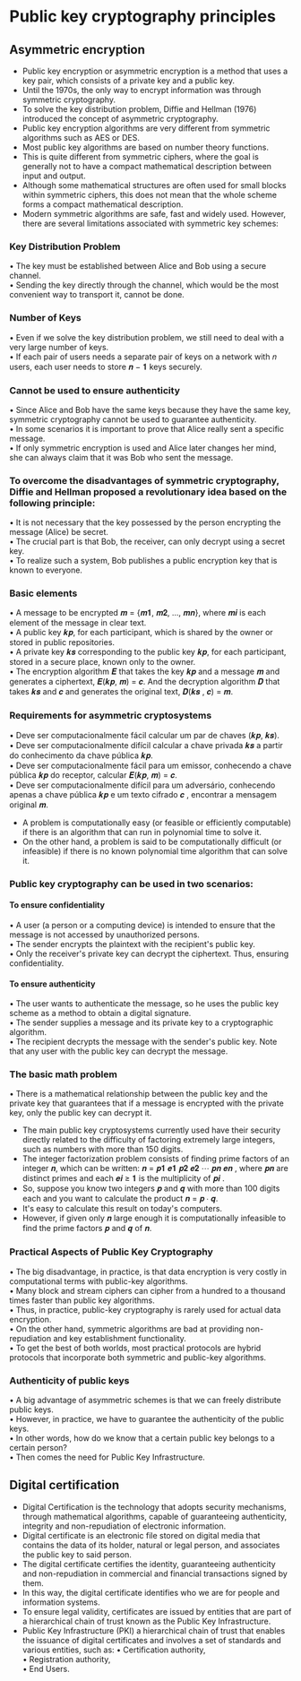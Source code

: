 # Public key cryptography principles

## Asymmetric encryption
- Public key encryption or asymmetric encryption is a method that uses a key pair, which consists of a private key and a public key.
- Until the 1970s, the only way to encrypt information was through symmetric cryptography.
- To solve the key distribution problem, Diffie and Hellman (1976) introduced the concept of asymmetric cryptography.
- Public key encryption algorithms are very different from symmetric algorithms such as AES or DES.
- Most public key algorithms are based on number theory functions.
- This is quite different from symmetric ciphers, where the goal is generally not to have a compact mathematical description between input and output.
- Although some mathematical structures are often used for small blocks within symmetric ciphers, this does not mean that the whole scheme forms a compact mathematical description.
- Modern symmetric algorithms are safe, fast and widely used. However, there are several limitations associated with symmetric key schemes:
### Key Distribution Problem
• The key must be established between Alice and Bob using a secure channel. <br>
• Sending the key directly through the channel, which would be the most convenient way to transport it, cannot be done.
### Number of Keys
• Even if we solve the key distribution problem, we still need to deal with a very large number of keys. <br>
• If each pair of users needs a separate pair of keys on a network with 𝑛 users, each user needs to store 𝒏 − 𝟏 keys securely.
### Cannot be used to ensure authenticity
• Since Alice and Bob have the same keys because they have the same key, symmetric cryptography cannot be used to guarantee authenticity. <br>
• In some scenarios it is important to prove that Alice really sent a specific message. <br>
• If only symmetric encryption is used and Alice later changes her mind, she can always claim that it was Bob who sent the message.
### To overcome the disadvantages of symmetric cryptography, Diffie and Hellman proposed a revolutionary idea based on the following principle:
• It is not necessary that the key possessed by the person encrypting the message (Alice) be secret. <br>
• The crucial part is that Bob, the receiver, can only decrypt using a secret key. <br>
• To realize such a system, Bob publishes a public encryption key that is known to everyone.
### Basic elements
• A message to be encrypted 𝒎 = {𝒎𝟏, 𝒎𝟐, ..., 𝒎𝒏}, where 𝒎𝒊 is each element of the message in clear text. <br>
• A public key 𝒌𝒑, for each participant, which is shared by the owner or stored in public repositories. <br>
• A private key 𝒌𝒔 corresponding to the public key 𝒌𝒑, for each participant, stored in a secure place, known only to the owner. <br>
• The encryption algorithm 𝑬 that takes the key 𝒌𝒑 and a message 𝒎 and generates a ciphertext, 𝑬(𝒌𝒑, 𝒎) = 𝒄. And the decryption algorithm 𝑫 that takes 𝒌𝒔 and 𝒄 and generates the original text, 𝑫(𝒌𝒔 , 𝒄) = 𝒎.
### Requirements for asymmetric cryptosystems
• Deve ser computacionalmente fácil calcular um par de chaves (𝒌𝒑, 𝒌𝒔). <br>
• Deve ser computacionalmente difícil calcular a chave privada 𝒌𝒔 a partir do conhecimento da chave pública 𝒌𝒑. <br>
• Deve ser computacionalmente fácil para um emissor, conhecendo a chave pública 𝒌𝒑 do receptor, calcular 𝑬(𝒌𝒑, 𝒎) = 𝒄. <br>
• Deve ser computacionalmente difícil para um adversário, conhecendo apenas a chave pública 𝒌𝒑 e um texto cifrado 𝒄 , encontrar a mensagem original 𝒎.
- A problem is computationally easy (or feasible or efficiently computable) if there is an algorithm that can run in polynomial time to solve it.
- On the other hand, a problem is said to be computationally difficult (or infeasible) if there is no known polynomial time algorithm that can solve it.
### Public key cryptography can be used in two scenarios:
#### To ensure confidentiality
• A user (a person or a computing device) is intended to ensure that the message is not accessed by unauthorized persons. <br>
• The sender encrypts the plaintext with the recipient's public key. <br>
• Only the receiver's private key can decrypt the ciphertext. Thus, ensuring confidentiality.
#### To ensure authenticity
• The user wants to authenticate the message, so he uses the public key scheme as a method to obtain a digital signature. <br>
• The sender supplies a message and its private key to a cryptographic algorithm. <br>
• The recipient decrypts the message with the sender's public key. Note that any user with the public key can decrypt the message.
### The basic math problem
• There is a mathematical relationship between the public key and the private key that guarantees that if a message is encrypted with the private key, only the public key can decrypt it.
- The main public key cryptosystems currently used have their security directly related to the difficulty of factoring extremely large integers, such as numbers with more than 150 digits.
- The integer factorization problem consists of finding prime factors of an integer 𝒏, which can be written: 𝒏 = 𝒑𝟏 𝒆𝟏 𝒑𝟐 𝒆𝟐 ⋯ 𝒑𝒏 𝒆𝒏 , where 𝒑𝒏 are distinct primes and each 𝒆𝒊 ≥ 𝟏 is the multiplicity of 𝒑𝒊 .
- So, suppose you know two integers 𝒑 and 𝒒 with more than 100 digits each and you want to calculate the product 𝒏 = 𝒑 ∙ 𝒒.
- It's easy to calculate this result on today's computers.
- However, if given only 𝒏 large enough it is computationally infeasible to find the prime factors 𝒑 and 𝒒 of 𝒏.
### Practical Aspects of Public Key Cryptography
• The big disadvantage, in practice, is that data encryption is very costly in computational terms with public-key algorithms. <br>
• Many block and stream ciphers can cipher from a hundred to a thousand times faster than public key algorithms. <br>
• Thus, in practice, public-key cryptography is rarely used for actual data encryption. <br>
• On the other hand, symmetric algorithms are bad at providing non-repudiation and key establishment functionality. <br>
• To get the best of both worlds, most practical protocols are hybrid protocols that incorporate both symmetric and public-key algorithms.
### Authenticity of public keys
• A big advantage of asymmetric schemes is that we can freely distribute public keys.  <br>
• However, in practice, we have to guarantee the authenticity of the public keys.  <br>
• In other words, how do we know that a certain public key belongs to a certain person?  <br>
• Then comes the need for Public Key Infrastructure.

## Digital certification
- Digital Certification is the technology that adopts security mechanisms, through mathematical algorithms, capable of guaranteeing authenticity, integrity and non-repudiation of electronic information.
- Digital certificate is an electronic file stored on digital media that contains the data of its holder, natural or legal person, and associates the public key to said person.
- The digital certificate certifies the identity, guaranteeing authenticity and non-repudiation in commercial and financial transactions signed by them.
- In this way, the digital certificate identifies who we are for people and information systems.
- To ensure legal validity, certificates are issued by entities that are part of a hierarchical chain of trust known as the Public Key Infrastructure.
- Public Key Infrastructure (PKI) a hierarchical chain of trust that enables the issuance of digital certificates and involves a set of standards and various entities, such as:
• Certification authority, <br>
• Registration authority, <br>
• End Users.















